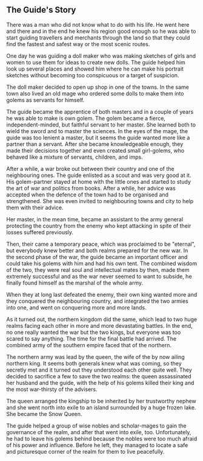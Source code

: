 The Guide's Story
-----------------

There was a man who did not know what to do with his life. He went
here and there and in the end he knew his region good enough so he was
able to start guiding travellers and merchants through the land so that
they could find the fastest and safest way or the most scenic routes.

One day he was guiding a doll maker who was making sketches of girls
and women to use them for ideas to create new dolls. The guide helped
him look up several places and showed him where he can make his
portrait sketches without becoming too conspicuous or a target of
suspicion.

The doll maker decided to open up shop in one of the towns. In the same
town also lived an old mage who ordered some dolls to make them into
golems as servants for himself.

The guide became the apprentice of both masters and in a couple of
years he was able to make is own golem. The golem became a fierce,
independent-minded, but faithful servant to her master. She learned
both to wield the sword and to master the sciences. In the eyes of the
mage, the guide was too lenient a master, but it seems the guide
wanted more like a partner than a servant. After she became
knowledgeable enough, they made their decisions together and even
created small girl-golems, who behaved like a mixture of servants,
children, and imps.

After a while, a war broke out between their country and one of the
neighbouring ones. The guide enlisted as a scout and was very good at
it. His golem-partner stayed at home with the little ones and started
to study the art of war and politics from books. After a while, her
advice was accepted when the defence of the town had to be organised
and strengthened. She was even invited to neighbouring towns and city
to help them with their advice.

Her master, in the mean time, became an assistant to the army general
protecting the country from the enemy who kept attacking in spite of
their losses suffered previously.

Then, their came a temporary peace, which was proclaimed to be
"eternal", but everybody knew better and both realms prepared for
the new war. In the second phase of the war, the guide became an
important officer and could take his golems with him and had
his own tent. The combined wisdom of the two, they were real soul and
intellectual mates by then, made them extremely successful and as the
war never seemed to want to subside, he finally found himself as the
marshal of the whole army.

When they at long last defeated the enemy, their own king wanted more
and they conquered the neighbouring country, and integrated the two
armies into one, and went on conquering more and more lands.

As it turned out, the northern kingdom did the same, which lead to two
huge realms facing each other in more and more devastating battles. In
the end, no one really wanted the war but the two kings, but everyone
was too scared to say anything. The time for the final battle had
arrived. The combined army of the southern empire faced that of the
northern.

The northern army was lead by the queen, the wife of the by now ailing
northern king. It seems both generals knew what was coming, so
they secretly met and it turned out they understood each other quite
well. They decided to sacrifice a few to save the two realms: the
queen assassinated her husband and the guide, with the help of his
golems killed their king and the most war-thirsty of the advisers.

The queen arranged the kingship to be inherited by her trustworthy
nephew and she went north into exile to an island surrounded by a huge
frozen lake. She became the Snow Queen.

The guide helped a group of wise nobles and scholar-mages to gain the
governance of the realm, and after that went into exile,
too. Unfortunately, he had to leave his golems behind because the
nobles were too much afraid of his power and influence. Before he
left, they managed to locate a safe and picturesque corner of the
realm for them to live peacefully.
